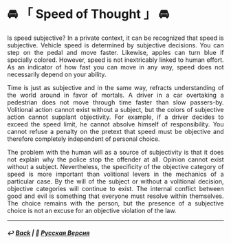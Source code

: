 # 🚘️ 「 Speed of Thought 」 🚘️

<p align="justify">Is speed subjective? In a private context, it can be recognized that speed is subjective. Vehicle speed is determined by subjective decisions. You can step on the pedal and move faster. Likewise, apples can turn blue if specially colored. However, speed is not inextricably linked to human effort. As an indicator of how fast you can move in any way, speed does not necessarily depend on your ability.</p>

<p align="justify">Time is just as subjective and in the same way, refracts understanding of the world around in favor of mortals. A driver in a car overtaking a pedestrian does not move through time faster than slow passers-by. Volitional action cannot exist without a subject, but the colors of subjective action cannot supplant objectivity. For example, if a driver decides to exceed the speed limit, he cannot absolve himself of responsibility. You cannot refuse a penalty on the pretext that speed must be objective and therefore completely independent of personal choice.</p>

<p align="justify">The problem with the human will as a source of subjectivity is that it does not explain why the police stop the offender at all. Opinion cannot exist without a subject. Nevertheless, the specificity of the objective category of speed is more important than volitional levers in the mechanics of a particular case. By the will of the subject or without a volitional decision, objective categories will continue to exist. The internal conflict between good and evil is something that everyone must resolve within themselves. The choice remains with the person, but the presence of a subjective choice is not an excuse for an objective violation of the law.</p>

***

##### ↩️ [Back](index.md) | 🌻 [Русская Версия](speed_of_thought-2.md) 

